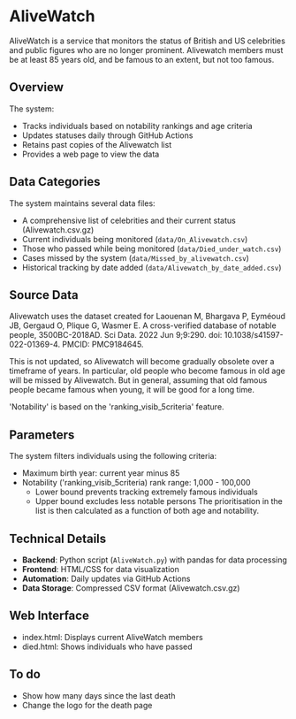# AliveWatch

AliveWatch is a service that monitors the status of British and 
US celebrities and public figures who are no longer prominent. Alivewatch 
members must be at least 85 years old, and be famous to an extent, but not
too famous.

## Overview

The system:
- Tracks individuals based on notability rankings and age criteria
- Updates statuses daily through GitHub Actions
- Retains past copies of the Alivewatch list
- Provides a web page to view the data

## Data Categories

The system maintains several data files:
- A comprehensive list of celebrities and their current status (Alivewatch.csv.gz)
- Current individuals being monitored (`data/On_Alivewatch.csv`)
- Those who passed while being monitored (`data/Died_under_watch.csv`)
- Cases missed by the system (`data/Missed_by_alivewatch.csv`)
- Historical tracking by date added (`data/Alivewatch_by_date_added.csv`)

## Source Data

Alivewatch uses the dataset created for Laouenan M, Bhargava P, Eyméoud JB, Gergaud O, 
Plique G, Wasmer E. A cross-verified database of notable people, 3500BC-2018AD. Sci Data. 2022 Jun 9;9:290. 
doi: 10.1038/s41597-022-01369-4. PMCID: PMC9184645.

This is not updated, so Alivewatch will become gradually obsolete over a timeframe of years.
In particular, old people who become famous in old age will be missed by Alivewatch. But in general,
assuming that old famous people became famous when young, it will be good for a long time.

'Notability' is based on the 'ranking_visib_5criteria' feature.

## Parameters

The system filters individuals using the following criteria:
- Maximum birth year: current year minus 85
- Notability ('ranking_visib_5criteria) rank range: 1,000 - 100,000
  - Lower bound prevents tracking extremely famous individuals
  - Upper bound excludes less notable persons
The prioritisation in the list is then calculated as a function of both
age and notability.

## Technical Details

- **Backend**: Python script (`AliveWatch.py`) with pandas for data processing
- **Frontend**: HTML/CSS for data visualization
- **Automation**: Daily updates via GitHub Actions
- **Data Storage**: Compressed CSV format (Alivewatch.csv.gz)

## Web Interface

- index.html: Displays current AliveWatch members
- died.html: Shows individuals who have passed

## To do

- Show how many days since the last death
- Change the logo for the death page


